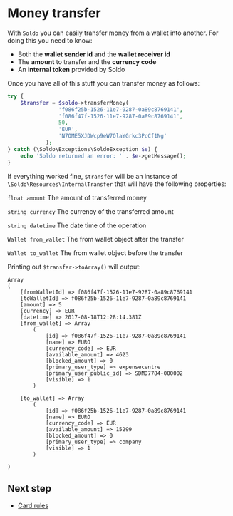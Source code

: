 # Money transfer

With `Soldo` you can easily transfer money from a wallet into another.
For doing this you need to know:
- Both the **wallet sender id** and the **wallet receiver id**
- The **amount** to transfer and the **currency code**
- An **internal token** provided by Soldo

Once you have all of this stuff you can transfer money as follows:

```php
try {
    $transfer = $soldo->transferMoney(
                'f086f25b-1526-11e7-9287-0a89c8769141',
                'f086f47f-1526-11e7-9287-0a89c8769141',
                50,
                'EUR',
                'N7OME5XJDWcp9eW7OlaYGrkc3PcCf1Ng'
            );
} catch (\Soldo\Exceptions\SoldoException $e) {
    echo 'Soldo returned an error: ' . $e->getMessage();
}
```

If everything worked fine, `$transfer` will be an instance of `\Soldo\Resources\InternalTransfer` that will have the following properties:

`float amount`
The amount of transferred money

`string currency`
The currency of the transferred amount

`string datetime`
The date time of the operation

`Wallet from_wallet`
The from wallet object after the transfer

`Wallet to_wallet`
The from wallet object before the transfer

Printing out `$transfer->toArray()` will output:

```
Array
(
    [fromWalletId] => f086f47f-1526-11e7-9287-0a89c8769141
    [toWalletId] => f086f25b-1526-11e7-9287-0a89c8769141
    [amount] => 5
    [currency] => EUR
    [datetime] => 2017-08-18T12:28:14.381Z
    [from_wallet] => Array
        (
            [id] => f086f47f-1526-11e7-9287-0a89c8769141
            [name] => EURO
            [currency_code] => EUR
            [available_amount] => 4623
            [blocked_amount] => 0
            [primary_user_type] => expensecentre
            [primary_user_public_id] => SDMD7784-000002
            [visible] => 1
        )

    [to_wallet] => Array
        (
            [id] => f086f25b-1526-11e7-9287-0a89c8769141
            [name] => EURO
            [currency_code] => EUR
            [available_amount] => 15299
            [blocked_amount] => 0
            [primary_user_type] => company
            [visible] => 1
        )

)
```

## Next step
- [Card rules](./card-rules.md)
